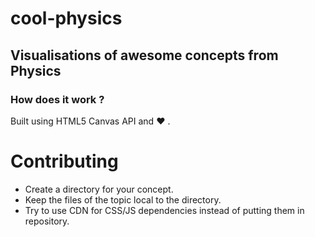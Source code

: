 # cool-physics
## Visualisations of awesome concepts from Physics


### How does it work ?

Built using HTML5 Canvas API and :heart: .

# Contributing
* Create a directory for your concept.
* Keep the files of the topic local to the directory.
* Try to use CDN for CSS/JS dependencies instead of putting them in repository.
